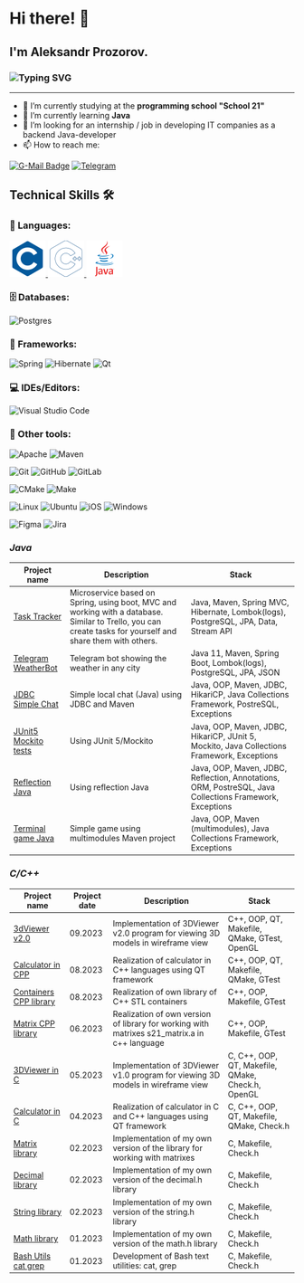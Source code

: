 
# Hi there! 👋
## I'm Aleksandr Prozorov.

### ![Typing SVG](https://readme-typing-svg.herokuapp.com?color=%2336BCF7&lines=Java+backend+developer)

---

- 🔭 I’m currently studying at the **programming school "School 21"**
- 🌱 I’m currently learning **Java**
- 👯 I’m looking for an internship / job in developing IT companies as a backend Java-developer
- 📫 How to reach me:
>
 [![G-Mail Badge](https://img.shields.io/badge/Gmail-D14836?style=for-the-badge&logo=gmail&logoColor=white)](mailto:dr.san4ess@mail.ru)
 [![Telegram](https://img.shields.io/badge/Telegram-2CA5E0?style=for-the-badge&logo=telegram&logoColor=white)](https://t.me/jenningc)

<h2> Technical Skills 🛠 </h2>

### 🚀 Languages:

<div>
  <a href= https://github.com/JenningsCrane?tab=repositories&q=&type=&language=c&sort= > <img width ='64px' src  ='https://github.com/devicons/devicon/blob/master/icons/c/c-plain.svg'> </a>
  <a href= https://github.com/JenningsCrane?tab=repositories&q=&type=&language=c%2B%2B&sort= > <img width ='64px' src   ='https://github.com/devicons/devicon/blob/master/icons/cplusplus/cplusplus-line.svg'> </a>
  <a href= https://github.com/JenningsCrane?tab=repositories&q=&type=&language=java&sort= > <img width ='64px' src  ='https://github.com/devicons/devicon/raw/master/icons/java/java-original-wordmark.svg'> </a>
</div>

### 🗄️ Databases:

![Postgres](https://img.shields.io/badge/postgres-%23316192.svg?style=for-the-badge&logo=postgresql&logoColor=white)

### 🌟 Frameworks:

![Spring](https://camo.githubusercontent.com/49f645b5e439b0d748424412207eae5748b81d77563f866d8528f60c66b669e1/68747470733a2f2f696d672e736869656c64732e696f2f62616467652f737072696e672d2532333644423333462e7376673f7374796c653d666f722d7468652d6261646765266c6f676f3d737072696e67266c6f676f436f6c6f723d7768697465)
![Hibernate](https://camo.githubusercontent.com/b5599128de44cd34a576338d295da8fcd8fb6d9a3bfdbc6905bf7b84081f12c5/68747470733a2f2f696d672e736869656c64732e696f2f62616467652f48696265726e6174652d2532333644423333462e7376673f636f6c6f723d626c7565267374796c653d666f722d7468652d6261646765266c6f676f3d48696265726e617465266c6f676f436f6c6f723d7768697465)
![Qt](https://img.shields.io/badge/Qt-%23217346.svg?style=for-the-badge&logo=Qt&logoColor=white)

### 💻 IDEs/Editors:

![Visual Studio Code](https://img.shields.io/badge/Visual%20Studio%20Code-0078d7.svg?style=for-the-badge&logo=visual-studio-code&logoColor=white)

### 👾 Other tools:

![Apache](https://camo.githubusercontent.com/acff88bd2d82eff6ea10c73fbca11dd9cb70137751ef44d5f60879e5899ce37b/68747470733a2f2f696d672e736869656c64732e696f2f62616467652f6170616368652d2532334434323032392e7376673f7374796c653d666f722d7468652d6261646765266c6f676f3d617061636865266c6f676f436f6c6f723d7768697465)
![Maven](https://camo.githubusercontent.com/2d991b7def7abd0bc5948f1e6c08a855aa6b1c4e5992d03fb0b09db9965d773a/68747470733a2f2f696d672e736869656c64732e696f2f62616467652f4d6176656e2d3032333033412e7376673f636f6c6f723d726564267374796c653d666f722d7468652d6261646765266c6f676f3d4d6176656e266c6f676f436f6c6f723d7768697465)

![Git](https://img.shields.io/badge/git-%23F05033.svg?style=for-the-badge&logo=git&logoColor=white)
![GitHub](https://img.shields.io/badge/github-%23121011.svg?style=for-the-badge&logo=github&logoColor=white)
![GitLab](https://img.shields.io/badge/gitlab-%23181717.svg?style=for-the-badge&logo=gitlab&logoColor=white)
  
![CMake](https://img.shields.io/badge/CMake-%23008FBA.svg?style=for-the-badge&logo=cmake&logoColor=white)
![Make](https://img.shields.io/badge/Make-%23008FBA.svg?color=red&style=for-the-badge&logo=Make&logoColor=white)

![Linux](https://img.shields.io/badge/Linux-FCC624?style=for-the-badge&logo=linux&logoColor=black)
![Ubuntu](https://img.shields.io/badge/Ubuntu-E95420?style=for-the-badge&logo=ubuntu&logoColor=white)
![iOS](https://img.shields.io/badge/iOS-000000?style=for-the-badge&logo=ios&logoColor=white)
![Windows](https://img.shields.io/badge/Windows-0078D6?style=for-the-badge&logo=windows&logoColor=white)

![Figma](https://camo.githubusercontent.com/b845420a9b910e7f99a4ec2d1e88f6bdd3fb651ac5c8f8ca5840730d5bfc764b/68747470733a2f2f696d672e736869656c64732e696f2f62616467652f6669676d612d2532334632344531452e7376673f636f6c6f723d707572706c65267374796c653d666f722d7468652d6261646765266c6f676f3d6669676d61266c6f676f436f6c6f723d7768697465)
![Jira](https://camo.githubusercontent.com/35e11e06e4198d1ade41f868a377efe1abc0d85078f92d55c078b972d4240ae8/68747470733a2f2f696d672e736869656c64732e696f2f62616467652f6a6972612d2532333041304646462e7376673f7374796c653d666f722d7468652d6261646765266c6f676f3d6a697261266c6f676f436f6c6f723d7768697465)

### *Java*
| Project name      | Description | Stack |
| ------------- | ------------------------ | ------------------------ |
| [Task Tracker](https://github.com/JenningsCrane/Task-Tracker) | Microservice based on Spring, using boot, MVC and working with a database. Similar to Trello, you can create tasks for yourself and share them with others.  | Java, Maven, Spring MVC, Hibernate, Lombok(logs), PostgreSQL, JPA, Data, Stream API |
| [Telegram WeatherBot](https://github.com/JenningsCrane/tgweatherbot) | Telegram bot showing the weather in any city  | Java 11, Maven, Spring Boot, Lombok(logs), PostgreSQL, JPA, JSON |
| [JDBC Simple Chat](https://github.com/JenningsCrane/JDBC-Simple-Chat) | Simple local chat (Java) using JDBC and Maven | Java, OOP, Maven, JDBC, HikariCP, Java Collections Framework, PostreSQL, Exceptions |
| [JUnit5 Mockito tests](https://github.com/JenningsCrane/Junit5-Mockito-tests) | Using JUnit 5/Mockito | Java, OOP, Maven, JDBC, HikariCP, JUnit 5, Mockito, Java Collections Framework, Exceptions |
| [Reflection Java](https://github.com/JenningsCrane/Reflection-Java) | Using reflection Java | Java, OOP, Maven, JDBC, Reflection, Annotations, ORM, PostreSQL, Java Collections Framework, Exceptions |
| [Terminal game Java](https://github.com/JenningsCrane/Terminal-game-Java) | Simple game using multimodules Maven project | Java, OOP, Maven (multimodules), Java Collections Framework, Exceptions |

### *C/C++*  
| Project name      | Project date     | Description | Stack |
| ------------- | ------------------------ | ------------------------ | ------------------------ |
| [3dViewer v2.0](https://github.com/JenningsCrane/3DViewer-in-CPP) | 09.2023 | Implementation of 3DViewer v2.0 program for viewing 3D models in wireframe view | C++, OOP, QT, Makefile, QMake, GTest, OpenGL |
| [Calculator in CPP](https://github.com/JenningsCrane/Calculator-in-CPP) | 08.2023 | Realization of calculator in C++ languages using QT framework | C++, OOP, QT, Makefile, QMake, GTest |
| [Containers CPP library](https://github.com/JenningsCrane/Containers-CPP-Library) | 08.2023 | Realization of own library of C++ STL containers |  C++, OOP, Makefile, GTest |
| [Matrix CPP library](https://github.com/JenningsCrane/Matrix-CPP-Library) | 06.2023 | Realization of own version of library for working with matrixes s21_matrix.a in c++ language |  C++, OOP, Makefile, GTest |
| [3DViewer in C](https://github.com/JenningsCrane/3DViewer-in-C) | 05.2023 | Implementation of 3DViewer v1.0 program for viewing 3D models in wireframe view |  C, C++, OOP, QT, Makefile, QMake, Check.h, OpenGL |
| [Calculator in C](https://github.com/JenningsCrane/Calculator-in-C) | 04.2023 | Realization of calculator in C and C++ languages using QT framework |  C, C++, OOP, QT, Makefile, QMake, Check.h |
| [Matrix library](https://github.com/JenningsCrane/Matrix-Library) | 02.2023 | Implementation of my own version of the library for working with matrixes | C, Makefile, Check.h |
| [Decimal library](https://github.com/JenningsCrane/Decimal-Library) | 02.2023 | Implementation of my own version of the decimal.h library | C, Makefile, Check.h |
| [String library](https://github.com/JenningsCrane/String-Library) | 02.2023 | Implementation of my own version of the string.h library | C, Makefile, Check.h |
| [Math library](https://github.com/JenningsCrane/Math-Library) | 01.2023 | Implementation of my own version of the math.h library | C, Makefile, Check.h |
| [Bash Utils cat grep](https://github.com/JenningsCrane/Bash-Utils-cat-grep) | 01.2023 |  Development of Bash text utilities: cat, grep | C, Makefile, Check.h |
